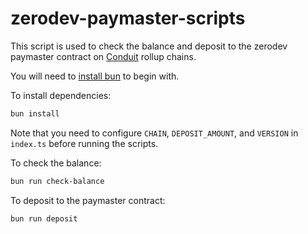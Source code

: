 # zerodev-paymaster-scripts

This script is used to check the balance and deposit to the zerodev paymaster contract on [Conduit](https://www.conduit.xyz/) rollup chains.

You will need to [install bun](https://bun.sh/docs/installation) to begin with. 

To install dependencies:

```bash
bun install
```

Note that you need to configure `CHAIN`, `DEPOSIT_AMOUNT`, and `VERSION` in `index.ts` before running the scripts.

To check the balance:

```bash
bun run check-balance
```

To deposit to the paymaster contract:

```bash
bun run deposit
```
